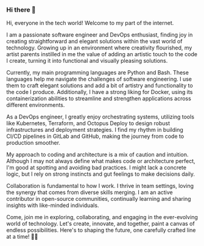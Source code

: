 ### Hi there 👋

Hi, everyone in the tech world! Welcome to my part of the internet.

I am a passionate software engineer and DevOps enthusiast, finding joy in creating straightforward and elegant solutions within the vast world of technology. Growing up in an environment where creativity flourished, my artist parents instilled in me the value of adding an artistic touch to the code I create, turning it into functional and visually pleasing solutions.

Currently, my main programming languages are Python and Bash. These languages help me navigate the challenges of software engineering. I use them to craft elegant solutions and add a bit of artistry and functionality to the code I produce. Additionally, I have a strong liking for Docker, using its containerization abilities to streamline and strengthen applications across different environments.

As a DevOps engineer, I greatly enjoy orchestrating systems, utilizing tools like Kubernetes, Terraform, and Octopus Deploy to design robust infrastructures and deployment strategies. I find my rhythm in building CI/CD pipelines in GitLab and GitHub, making the journey from code to production smoother.

My approach to coding and architecture is a mix of caution and intuition. Although I may not always define what makes code or architecture perfect, I'm good at spotting and avoiding bad practices. I might lack a concrete logic, but I rely on strong instincts and gut feelings to make decisions daily.

Collaboration is fundamental to how I work. I thrive in team settings, loving the synergy that comes from diverse skills merging. I am an active contributor in open-source communities, continually learning and sharing insights with like-minded individuals.

Come, join me in exploring, collaborating, and engaging in the ever-evolving world of technology. Let's create, innovate, and together, paint a canvas of endless possibilities. Here's to shaping the future, one carefully crafted line at a time! 🚀🎨

<!--
**stanislavhordiyenko/stanislavhordiyenko** is a ✨ _special_ ✨ repository because its `README.md` (this file) appears on your GitHub profile.

Here are some ideas to get you started:

- 🔭 I’m currently working on ...
- 🌱 I’m currently learning ...
- 👯 I’m looking to collaborate on ...
- 🤔 I’m looking for help with ...
- 💬 Ask me about ...
- 📫 How to reach me: ...
- 😄 Pronouns: ...
- ⚡ Fun fact: ...
-->
